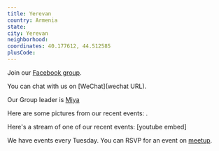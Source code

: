 ```yaml
---
title: Yerevan
country: Armenia
state: 
city: Yerevan
neighborhood: 
coordinates: 40.177612, 44.512585
plusCode:
---
```

Join our [Facebook group](https://www.facebook.com/groups/free.code.camp.armenia).

You can chat with us on [WeChat](wechat URL).

Our Group leader is [Miya](freecodecamp.org/miya)

Here are some pictures from our recent events:
![]().

Here's a stream of one of our recent events:
[youtube embed]

We have events every Tuesday. You can RSVP for an event on [meetup](meetupurl).
